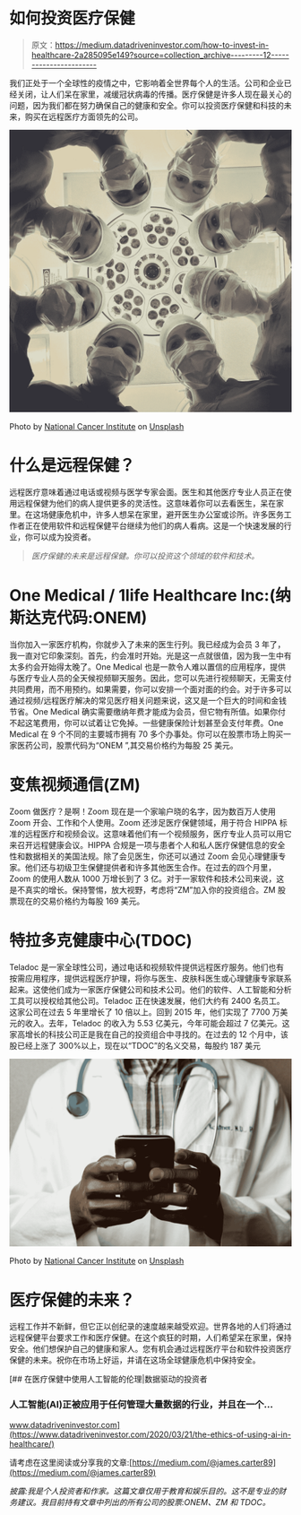 # 如何投资医疗保健

> 原文：<https://medium.datadriveninvestor.com/how-to-invest-in-healthcare-2a285095e149?source=collection_archive---------12----------------------->

我们正处于一个全球性的疫情之中，它影响着全世界每个人的生活。公司和企业已经关闭，让人们呆在家里，减缓冠状病毒的传播。医疗保健是许多人现在最关心的问题，因为我们都在努力确保自己的健康和安全。你可以投资医疗保健和科技的未来，购买在远程医疗方面领先的公司。

![](img/d348101a2c8be60338e88748839a775d.png)

Photo by [National Cancer Institute](https://unsplash.com/@nci?utm_source=medium&utm_medium=referral) on [Unsplash](https://unsplash.com?utm_source=medium&utm_medium=referral)

# 什么是远程保健？

远程医疗意味着通过电话或视频与医学专家会面。医生和其他医疗专业人员正在使用远程保健为他们的病人提供更多的灵活性。这意味着你可以去看医生，呆在家里。在这场健康危机中，许多人想呆在家里，避开医生办公室或诊所。许多医务工作者正在使用软件和远程保健平台继续为他们的病人看病。这是一个快速发展的行业，你可以成为投资者。

> *医疗保健的未来是远程保健。你可以投资这个领域的软件和技术。*

# One Medical / 1life Healthcare Inc:(纳斯达克代码:ONEM)

当你加入一家医疗机构，你就步入了未来的医生行列。我已经成为会员 3 年了，我一直对它印象深刻。首先，约会准时开始。光是这一点就很值，因为我一生中有太多约会开始得太晚了。One Medical 也是一款令人难以置信的应用程序，提供与医疗专业人员的全天候视频聊天服务。因此，您可以先进行视频聊天，无需支付共同费用，而不用预约。如果需要，你可以安排一个面对面的约会。对于许多可以通过视频/远程医疗解决的常见医疗相关问题来说，这又是一个巨大的时间和金钱节省。One Medical 确实需要缴纳年费才能成为会员，但它物有所值。如果你付不起这笔费用，你可以试着让它免掉。一些健康保险计划甚至会支付年费。One Medical 在 9 个不同的主要城市拥有 70 多个办事处。你可以在股票市场上购买一家医药公司，股票代码为“ONEM ”,其交易价格约为每股 25 美元。

# 变焦视频通信(ZM)

Zoom 做医疗？是啊！Zoom 现在是一个家喻户晓的名字，因为数百万人使用 Zoom 开会、工作和个人使用。Zoom 还涉足医疗保健领域，用于符合 HIPPA 标准的远程医疗和视频会议。这意味着他们有一个视频服务，医疗专业人员可以用它来召开远程健康会议。HIPPA 合规是一项与患者个人和私人医疗保健信息的安全性和数据相关的美国法规。除了会见医生，你还可以通过 Zoom 会见心理健康专家。他们还与初级卫生保健提供者和许多其他医生合作。在过去的四个月里，Zoom 的使用人数从 1000 万增长到了 3 亿。对于一家软件和技术公司来说，这是不真实的增长。保持警惕，放大视野，考虑将“ZM”加入你的投资组合。ZM 股票现在的交易价格约为每股 169 美元。

# 特拉多克健康中心(TDOC)

Teladoc 是一家全球性公司，通过电话和视频软件提供远程医疗服务。他们也有按需应用程序，提供远程医疗护理，将你与医生、皮肤科医生或心理健康专家联系起来。这使他们成为一家医疗保健公司和技术公司。他们的软件、人工智能和分析工具可以授权给其他公司。Teladoc 正在快速发展，他们大约有 2400 名员工。这家公司在过去 5 年里增长了 10 倍以上。回到 2015 年，他们实现了 7700 万美元的收入。去年，Teladoc 的收入为 5.53 亿美元，今年可能会超过 7 亿美元。这家高增长的科技公司正是我在自己的投资组合中寻找的。在过去的 12 个月中，该股已经上涨了 300%以上，现在以“TDOC”的名义交易，每股约 187 美元

![](img/af8ace95ddb22589eeeff1440057bf5b.png)

Photo by [National Cancer Institute](https://unsplash.com/@nci?utm_source=medium&utm_medium=referral) on [Unsplash](https://unsplash.com?utm_source=medium&utm_medium=referral)

# 医疗保健的未来？

远程工作并不新鲜，但它正以创纪录的速度越来越受欢迎。世界各地的人们将通过远程保健平台要求工作和医疗保健。在这个疯狂的时期，人们希望呆在家里，保持安全。他们想保护自己的健康和家人。您有机会通过远程医疗平台和软件投资医疗保健的未来。祝你在市场上好运，并请在这场全球健康危机中保持安全。

[](https://www.datadriveninvestor.com/2020/03/21/the-ethics-of-using-ai-in-healthcare/) [## 在医疗保健中使用人工智能的伦理|数据驱动的投资者

### 人工智能(AI)正被应用于任何管理大量数据的行业，并且在一个…

www.datadriveninvestor.com](https://www.datadriveninvestor.com/2020/03/21/the-ethics-of-using-ai-in-healthcare/) 

请考虑在这里阅读或分享我的文章:[https://medium.com/@james.carter89](https://medium.com/@james.carter89)

*披露:我是个人投资者和作家。这篇文章仅用于教育和娱乐目的。这不是专业的财务建议。我目前持有文章中列出的所有公司的股票:ONEM、ZM 和 TDOC。*